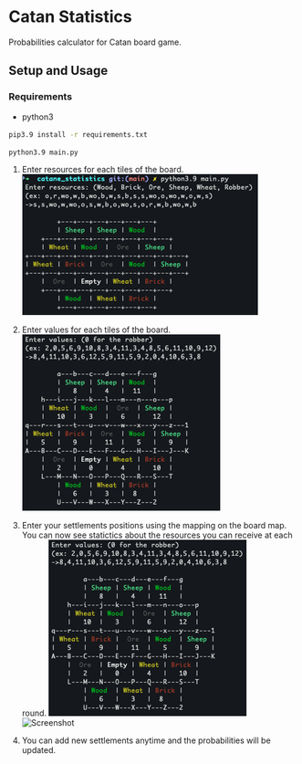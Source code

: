 # Catan Statistics
Probabilities calculator for Catan board game.

## Setup and Usage

### Requirements
- python3

```sh
pip3.9 install -r requirements.txt
```

```sh
python3.9 main.py
```

1. Enter resources for each tiles of the board.
![Screenshot](https://github.com/jeremymaignan/catan-statistics/blob/main/assets/resources.png)

2. Enter values for each tiles of the board.
![Screenshot](https://github.com/jeremymaignan/catan-statistics/blob/main/assets/values.png)

3. Enter your settlements positions using the mapping on the board map.
You can now see statictics about the resources you can receive at each round.
![Screenshot](https://github.com/jeremymaignan/catan-statistics/blob/main/assets/values.png)
![Screenshot](https://github.com/jeremymaignan/catan-statistics/blob/main/assets/board.png)

4. You can add new settlements anytime and the probabilities will be updated.
